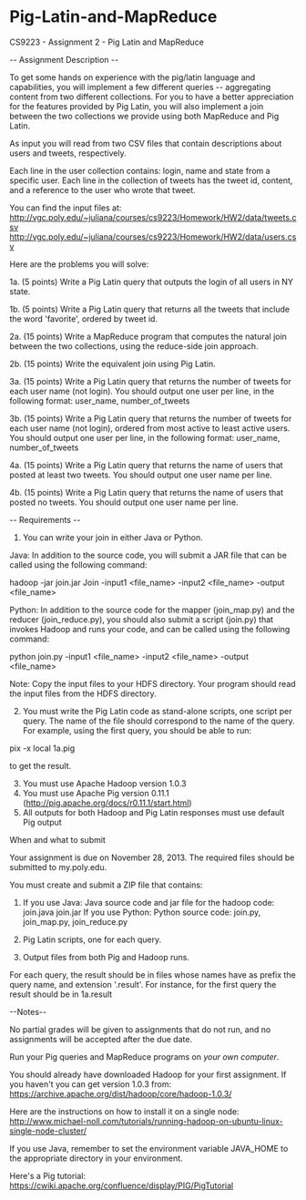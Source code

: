 Pig-Latin-and-MapReduce
=======================

CS9223 - Assignment 2 - Pig Latin and MapReduce

-- Assignment Description --

To get some hands on experience with the pig/latin language and capabilities, you will implement a few different queries -- aggregating content from two different collections. For you to have a better appreciation for the features provided by Pig Latin, you will also implement a join between the two collections we provide using both MapReduce and Pig Latin.

As input you will read from two CSV files that contain descriptions about users and tweets, respectively.

Each line in the user collection contains: login, name and state from a specific user.
Each line in the collection of tweets has the tweet id, content, and a reference to the user who wrote that tweet.

You can find the input files at:
	http://vgc.poly.edu/~juliana/courses/cs9223/Homework/HW2/data/tweets.csv
	http://vgc.poly.edu/~juliana/courses/cs9223/Homework/HW2/data/users.csv


Here are the problems you will solve:

1a. (5 points) Write a Pig Latin query that outputs the login of all users in NY state.

1b. (5 points) Write a Pig Latin query that returns all the tweets that include the word 'favorite', ordered by tweet id.


2a. (15 points) Write a MapReduce program that computes the natural join between the two collections, using the reduce-side join approach.

2b. (15 points) Write the equivalent join using Pig Latin.


3a. (15 points) Write a Pig Latin query that returns the number of tweets for each user name (not login).
You should output one user per line, in the following format:
	user_name, number_of_tweets

3b. (15 points) Write a Pig Latin query that returns the number of tweets for each user name (not login), ordered from most active to least active users.
You should output one user per line, in the following format:
	user_name, number_of_tweets


4a. (15 points) Write a Pig Latin query that returns the name of users that posted at least two tweets.
You should output one user name per line.

4b. (15 points) Write a Pig Latin query that returns the name of users that posted no tweets.
You should output one user name per line.


-- Requirements --

1. You can write your join in either Java or Python.

Java: In addition to the source code, you will submit a JAR file that can be called using the following command:

hadoop -jar join.jar Join -input1 <file_name> -input2 <file_name> -output <file_name>

Python: In addition to the source code for the mapper (join_map.py) and the reducer (join_reduce.py), you should also submit a script (join.py) that invokes Hadoop and runs your code, and can be called using the following command:

python join.py -input1 <file_name> -input2 <file_name> -output <file_name>

Note: Copy the input files to your HDFS directory. Your program should read the input files from the HDFS directory.

2. You must write the Pig Latin code as stand-alone scripts, one script per query. The
name of the file should correspond to the name of the query. For example, using the
first query, you should be able to run:

pix -x local 1a.pig

to get the result.

3. You must use Apache Hadoop version 1.0.3
4. You must use Apache Pig version 0.11.1 (http://pig.apache.org/docs/r0.11.1/start.html)
5. All outputs for both Hadoop and Pig Latin responses must use default Pig output

When and what to submit

Your assignment is due on November 28, 2013. The required files should be submitted to my.poly.edu.

You must create and submit a ZIP file that contains:

1) If you use Java: Java source code and jar file for the hadoop code: join.java join.jar
   If you use Python: Python source code: join.py, join_map.py, join_reduce.py

2) Pig Latin scripts, one for each query.

3) Output files from both Pig and Hadoop runs.

For each query, the result should be in files whose names have as prefix the query name, and extension '.result'. For instance, for the first query the result should be in 1a.result


--Notes--

No partial grades will be given to assignments that do not run, and no assignments will be accepted after the due date.

Run your Pig queries and MapReduce programs on *your own computer*.

You should already have downloaded Hadoop for your first assignment. If you haven't you can get version 1.0.3 from: https://archive.apache.org/dist/hadoop/core/hadoop-1.0.3/


Here are the instructions on how to install it on a single node:
http://www.michael-noll.com/tutorials/running-hadoop-on-ubuntu-linux-single-node-cluster/

If you use Java, remember to set the environment variable JAVA_HOME to the appropriate directory in your environment.


Here's a Pig tutorial: https://cwiki.apache.org/confluence/display/PIG/PigTutorial




